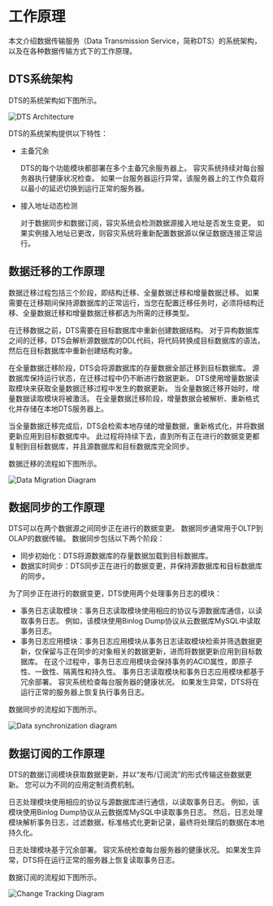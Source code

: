 # 工作原理

本文介绍数据传输服务（Data Transmission Service，简称DTS）的系统架构，以及在各种数据传输方式下的工作原理。

## DTS系统架构

DTS的系统架构如下图所示。

![DTS Architecture](../images/p179150.jpg "DTS系统架构")

DTS的系统架构提供以下特性：

-   主备冗余

    DTS的每个功能模块都部署在多个主备冗余服务器上。 容灾系统持续对每台服务器执行健康状况检查。 如果一台服务器运行异常，该服务器上的工作负载将以最小的延迟切换到运行正常的服务器。

-   接入地址动态检测

    对于数据同步和数据订阅，容灾系统会检测数据源接入地址是否发生变更。 如果实例接入地址已更改，则容灾系统将重新配置数据源以保证数据连接正常运行。


## 数据迁移的工作原理

数据迁移过程包括三个阶段，即结构迁移、全量数据迁移和增量数据迁移。 如果需要在迁移期间保持源数据库的正常运行，当您在配置迁移任务时，必须将结构迁移、全量数据迁移和增量数据迁移都选为所需的迁移类型。

在迁移数据之前，DTS需要在目标数据库中重新创建数据结构。 对于异构数据库之间的迁移，DTS会解析源数据库的DDL代码，将代码转换成目标数据库的语法，然后在目标数据库中重新创建结构对象。

在全量数据迁移阶段，DTS会将源数据库的存量数据全部迁移到目标数据库。 源数据库保持运行状态，在迁移过程中仍不断进行数据更新。 DTS使用增量数据读取模块来获取全量数据迁移过程中发生的数据更新。 当全量数据迁移开始时，增量数据读取模块将被激活。 在全量数据迁移阶段，增量数据会被解析、重新格式化并存储在本地DTS服务器上。

当全量数据迁移完成后，DTS会检索本地存储的增量数据，重新格式化，并将数据更新应用到目标数据库中。 此过程将持续下去，直到所有正在进行的数据变更都复制到目标数据库，并且源数据库和目标数据库完全同步。

数据迁移的流程如下图所示。

![Data Migration Diagram](../images/p179153.png "数据迁移流程")

## 数据同步的工作原理

DTS可以在两个数据源之间同步正在进行的数据变更。 数据同步通常用于OLTP到OLAP的数据传输。 数据同步包括以下两个阶段：

-   同步初始化：DTS将源数据库的存量数据加载到目标数据库。
-   数据实时同步：DTS同步正在进行的数据变更，并保持源数据库和目标数据库的同步。

为了同步正在进行的数据变更，DTS使用两个处理事务日志的模块：

-   事务日志读取模块：事务日志读取模块使用相应的协议与源数据库通信，以读取事务日志。 例如，该模块使用Binlog Dump协议从云数据库MySQL中读取事务日志。
-   事务日志应用模块：事务日志应用模块从事务日志读取模块检索并筛选数据更新，仅保留与正在同步的对象相关的数据更新，进而将数据更新应用到目标数据库。 在这个过程中，事务日志应用模块会保持事务的ACID属性，即原子性、一致性、隔离性和持久性。 事务日志读取模块和事务日志应用模块都基于冗余部署。 容灾系统检查每台服务器的健康状况。 如果发生异常，DTS将在运行正常的服务器上恢复执行事务日志。

数据同步的流程如下图所示。

![Data synchronization diagram](../images/p179154.png "数据同步流程")

## 数据订阅的工作原理

DTS的数据订阅模块获取数据更新，并以“发布/订阅流”的形式传输这些数据更新。 您可以为不同的应用定制消费机制。

日志处理模块使用相应的协议与源数据库进行通信，以读取事务日志。 例如，该模块使用Binlog Dump协议从云数据库MySQL中读取事务日志。 然后，日志处理模块解析事务日志，过滤数据，标准格式化更新记录，最终将处理后的数据在本地持久化。

日志处理模块基于冗余部署。 容灾系统检查每台服务器的健康状况。 如果发生异常，DTS将在运行正常的服务器上恢复读取事务日志。

数据订阅的流程如下图所示。

![Change Tracking Diagram](../images/p179155.png "数据订阅流程")

